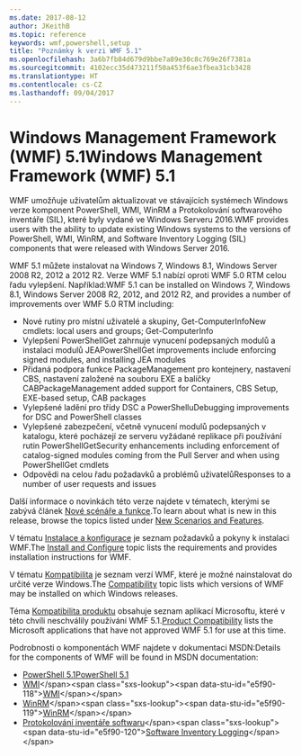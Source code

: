 ```yaml
---
ms.date: 2017-08-12
author: JKeithB
ms.topic: reference
keywords: wmf,powershell,setup
title: "Poznámky k verzi WMF 5.1"
ms.openlocfilehash: 3a6b7fb84d679d9bbe7a89e30c8c769e26f7381a
ms.sourcegitcommit: 4102ecc35d473211f50a453f6ae3fbea31cb3428
ms.translationtype: HT
ms.contentlocale: cs-CZ
ms.lasthandoff: 09/04/2017
---
```

# <a name="windows-management-framework-wmf-51"></a><span data-ttu-id="e5f90-103">Windows Management Framework (WMF) 5.1</span><span class="sxs-lookup"><span data-stu-id="e5f90-103">Windows Management Framework (WMF) 5.1</span></span> #

<span data-ttu-id="e5f90-104">WMF umožňuje uživatelům aktualizovat ve stávajících systémech Windows verze komponent PowerShell, WMI, WinRM a Protokolování softwarového inventáře (SIL), které byly vydané ve Windows Serveru 2016.</span><span class="sxs-lookup"><span data-stu-id="e5f90-104">WMF provides users with the ability to update existing Windows systems to the versions of PowerShell, WMI, WinRM, and Software Inventory Logging (SIL) components that were released with Windows Server 2016.</span></span> 

<span data-ttu-id="e5f90-105">WMF 5.1 můžete instalovat na Windows 7, Windows 8.1, Windows Server 2008 R2, 2012 a 2012 R2. Verze WMF 5.1 nabízí oproti WMF 5.0 RTM celou řadu vylepšení. Například:</span><span class="sxs-lookup"><span data-stu-id="e5f90-105">WMF 5.1 can be installed on Windows 7, Windows 8.1, Windows Server 2008 R2, 2012, and 2012 R2, and provides a number of improvements over WMF 5.0 RTM including:</span></span>

- <span data-ttu-id="e5f90-106">Nové rutiny pro místní uživatelé a skupiny, Get-ComputerInfo</span><span class="sxs-lookup"><span data-stu-id="e5f90-106">New cmdlets: local users and groups; Get-ComputerInfo</span></span>
- <span data-ttu-id="e5f90-107">Vylepšení PowerShellGet zahrnuje vynucení podepsaných modulů a instalaci modulů JEA</span><span class="sxs-lookup"><span data-stu-id="e5f90-107">PowerShellGet improvements include enforcing signed modules, and installing JEA modules</span></span>
- <span data-ttu-id="e5f90-108">Přidaná podpora funkce PackageManagement pro kontejnery, nastavení CBS, nastavení založené na souboru EXE a balíčky CAB</span><span class="sxs-lookup"><span data-stu-id="e5f90-108">PackageManagement added support for Containers, CBS Setup, EXE-based setup, CAB packages</span></span>
- <span data-ttu-id="e5f90-109">Vylepšené ladění pro třídy DSC a PowerShellu</span><span class="sxs-lookup"><span data-stu-id="e5f90-109">Debugging improvements for DSC and PowerShell classes</span></span>
- <span data-ttu-id="e5f90-110">Vylepšené zabezpečení, včetně vynucení modulů podepsaných v katalogu, které pocházejí ze serveru vyžádané replikace při používání rutin PowerShellGet</span><span class="sxs-lookup"><span data-stu-id="e5f90-110">Security enhancements including enforcement of catalog-signed modules coming from the Pull Server and when using PowerShellGet cmdlets</span></span>
- <span data-ttu-id="e5f90-111">Odpovědi na celou řadu požadavků a problémů uživatelů</span><span class="sxs-lookup"><span data-stu-id="e5f90-111">Responses to a number of user requests and issues</span></span>

<span data-ttu-id="e5f90-112">Další informace o novinkách této verze najdete v tématech, kterými se zabývá článek [Nové scénáře a funkce](https://docs.microsoft.com/en-us/powershell/wmf/5.1/scenarios-features).</span><span class="sxs-lookup"><span data-stu-id="e5f90-112">To learn about what is new in this release, browse the topics listed under [New Scenarios and Features](https://docs.microsoft.com/en-us/powershell/wmf/5.1/scenarios-features).</span></span> 

<span data-ttu-id="e5f90-113">V tématu [Instalace a konfigurace](https://docs.microsoft.com/en-us/powershell/wmf/5.1/install-configure) je seznam požadavků a pokyny k instalaci WMF.</span><span class="sxs-lookup"><span data-stu-id="e5f90-113">The [Install and Configure](https://docs.microsoft.com/en-us/powershell/wmf/5.1/install-configure) topic lists the requirements and provides installation instructions for WMF.</span></span> 

<span data-ttu-id="e5f90-114">V tématu [Kompatibilita](https://docs.microsoft.com/en-us/powershell/wmf/5.1/compatibility) je seznam verzí WMF, které je možné nainstalovat do určité verze Windows.</span><span class="sxs-lookup"><span data-stu-id="e5f90-114">The [Compatibility](https://docs.microsoft.com/en-us/powershell/wmf/5.1/compatibility) topic lists which versions of WMF may be installed on which Windows releases.</span></span> 

<span data-ttu-id="e5f90-115">Téma [Kompatibilita produktu](https://docs.microsoft.com/en-us/powershell/wmf/5.1/productincompat) obsahuje seznam aplikací Microsoftu, které v této chvíli neschválily používání WMF 5.1.</span><span class="sxs-lookup"><span data-stu-id="e5f90-115">[Product Compatibility](https://docs.microsoft.com/en-us/powershell/wmf/5.1/productincompat) lists the Microsoft applications that have not approved WMF 5.1 for use at this time.</span></span> 

<span data-ttu-id="e5f90-116">Podrobnosti o komponentách WMF najdete v dokumentaci MSDN:</span><span class="sxs-lookup"><span data-stu-id="e5f90-116">Details for the components of WMF will be found in MSDN documentation:</span></span>

- [<span data-ttu-id="e5f90-117">PowerShell 5.1</span><span class="sxs-lookup"><span data-stu-id="e5f90-117">PowerShell 5.1</span></span>](https://docs.microsoft.com/en-us/powershell/) 
- <span data-ttu-id="e5f90-118">[WMI](https://msdn.microsoft.com/en-us/library/jj152383(v=vs.85).aspx)</span><span class="sxs-lookup"><span data-stu-id="e5f90-118">[WMI](https://msdn.microsoft.com/en-us/library/jj152383(v=vs.85).aspx)</span></span>
- <span data-ttu-id="e5f90-119">[WinRM](https://msdn.microsoft.com/en-us/library/aa384426(v=vs.85).aspx)</span><span class="sxs-lookup"><span data-stu-id="e5f90-119">[WinRM](https://msdn.microsoft.com/en-us/library/aa384426(v=vs.85).aspx)</span></span>
- <span data-ttu-id="e5f90-120">[Protokolování inventáře softwaru](https://technet.microsoft.com/en-us/library/dn383584(v=ws.11).aspx)</span><span class="sxs-lookup"><span data-stu-id="e5f90-120">[Software Inventory Logging](https://technet.microsoft.com/en-us/library/dn383584(v=ws.11).aspx)</span></span>


